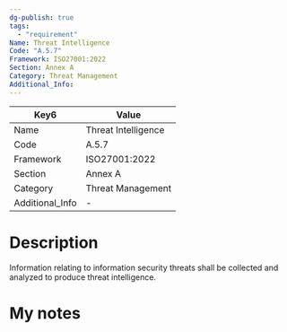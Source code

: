 ```yaml
---
dg-publish: true
tags:
  - "requirement"
Name: Threat Intelligence
Code: "A.5.7"
Framework: ISO27001:2022
Section: Annex A
Category: Threat Management
Additional_Info: 
---
```


<div><table class="dataview table-view-table"><thead class="table-view-thead"><tr class="table-view-tr-header"><th class="table-view-th"><span>Key</span><span class="dataview small-text">6</span></th><th class="table-view-th"><span>Value</span></th></tr></thead><tbody class="table-view-tbody"><tr><td><span>Name</span></td><td><span>Threat Intelligence</span></td></tr><tr><td><span>Code</span></td><td><span>A.5.7</span></td></tr><tr><td><span>Framework</span></td><td><span>ISO27001:2022</span></td></tr><tr><td><span>Section</span></td><td><span>Annex A</span></td></tr><tr><td><span>Category</span></td><td><span>Threat Management</span></td></tr><tr><td><span>Additional_Info</span></td><td><span>-</span></td></tr></tbody></table></div>

# Description

Information relating to information security threats shall be collected and analyzed to produce threat intelligence.

# My notes
